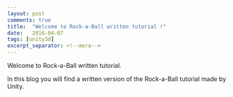 ```yaml
---
layout: post
comments: true
title:  "Welcome to Rock-a-Ball written tutorial !"
date:   2016-04-07
tags: [unity3d]
excerpt_separator: <!--more-->
---
```


Welcome to Rock-a-Ball written tutorial.     

In this blog you will find a written version of the Rock-a-Ball tutorial made by Unity.    



